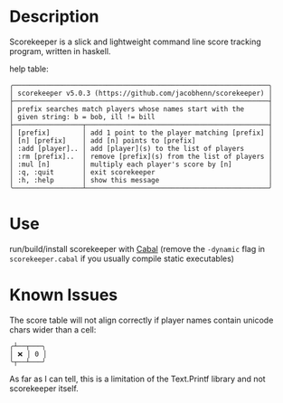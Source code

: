 # Description

Scorekeeper is a slick and lightweight command line score tracking program, written in haskell.

help table:

```
╭───────────────────────────────────────────────────────────────╮
│ scorekeeper v5.0.3 (https://github.com/jacobhenn/scorekeeper) │
├───────────────────────────────────────────────────────────────┤
│ prefix searches match players whose names start with the      │
│ given string: b = bob, ill != bill                            │
├─────────────────┬─────────────────────────────────────────────┤
│ [prefix]        │ add 1 point to the player matching [prefix] │
│ [n] [prefix]    │ add [n] points to [prefix]                  │
│ :add [player].. │ add [player](s) to the list of players      │
│ :rm [prefix]..  │ remove [prefix](s) from the list of players │
│ :mul [n]        │ multiply each player's score by [n]         │
│ :q, :quit       │ exit scorekeeper                            │
│ :h, :help       │ show this message                           │
╰─────────────────┴─────────────────────────────────────────────╯
```

# Use

run/build/install scorekeeper with [Cabal](https://www.haskell.org/cabal) (remove the `-dynamic` flag in `scorekeeper.cabal` if you usually compile static executables)

# Known Issues

The score table will not align correctly if player names contain unicode chars wider than a cell:
```
╭┴──┬───╮
│ ❌ │ 0 │
╰┬──┴───╯
```
As far as I can tell, this is a limitation of the Text.Printf library and not scorekeeper itself.
